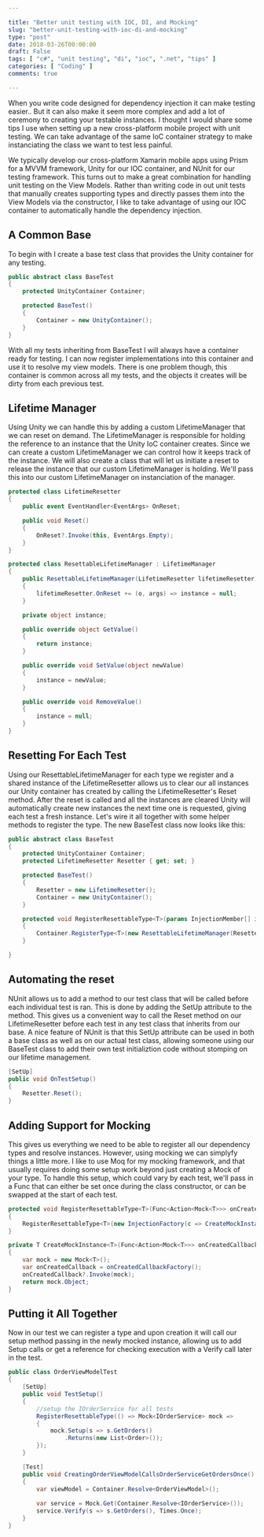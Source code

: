 ```yaml
---

title: "Better unit testing with IOC, DI, and Mocking"
slug: "better-unit-testing-with-ioc-di-and-mocking"
type: "post"
date: 2018-03-26T00:00:00
draft: False
tags: [ "c#", "unit testing", "di", "ioc", ".net", "tips" ]
categories: [ "Coding" ]
comments: true

---
```


When you write code designed for dependency injection it can make testing easier.. But it can also make it seem more complex and add a lot of ceremony to creating your testable instances. I thought I would share some tips I use when setting up a new cross-platform mobile project with unit testing. We can take advantage of the same IoC container strategy to make instanciating the class we want to test less painful.

We typically develop our cross-platform Xamarin mobile apps using Prism for a MVVM framework, Unity for our IOC container, and NUnit for our testing framework. This turns out to make a great combination for handling unit testing on the View Models. Rather than writing code in out unit tests that manually creates supporting types and directly passes them into the View Models via the constructor, I like to take advantage of using our IOC container to automatically handle the dependency injection.

## A Common Base

To begin with I create a base test class that provides the Unity container for any testing.

```csharp
public abstract class BaseTest
{
    protected UnityContainer Container;

    protected BaseTest()
    {
        Container = new UnityContainer();
    }
}
```

With all my tests inheriting from BaseTest I will always have a container ready for testing. I can now register implementations into this container and use it to resolve my view models. There is one problem though, this container is common across all my tests, and the objects it creates will be dirty from each previous test.

## Lifetime Manager

Using Unity we can handle this by adding a custom LifetimeManager that we can reset on demand. The LifetimeManager is responsible for holding the reference to an instance that the Unity IoC container creates. Since we can create a custom LifetimeManager we can control how it keeps track of the instance. We will also create a class that will let us initiate a reset to release the instance that our custom LifetimeManager is holding. We'll pass this into our custom LifetimeManager on instanciation of the manager.

```csharp
protected class LifetimeResetter
{
    public event EventHandler<EventArgs> OnReset;

    public void Reset()
    {
        OnReset?.Invoke(this, EventArgs.Empty);
    }
}

protected class ResettableLifetimeManager : LifetimeManager
{
    public ResettableLifetimeManager(LifetimeResetter lifetimeResetter)
    {
        lifetimeResetter.OnReset += (o, args) => instance = null;
    }

    private object instance;

    public override object GetValue()
    {
        return instance;
    }

    public override void SetValue(object newValue)
    {
        instance = newValue;
    }

    public override void RemoveValue()
    {
        instance = null;
    }
}
```

## Resetting For Each Test

Using our ResettableLifetimeManager for each type we register and a shared instance of the LifetimeResetter allows us to clear our all instances our Unity container has created by calling the LifetimeResetter's Reset method. After the reset is called and all the instances are cleared Unity will automatically create new instances the next time one is requested, giving each test a fresh instance. Let's wire it all together with some helper methods to register the type. The new BaseTest class now looks like this:

```csharp
public abstract class BaseTest
{
    protected UnityContainer Container;
    protected LifetimeResetter Resetter { get; set; }

    protected BaseTest()
    {
        Resetter = new LifetimeResetter();
        Container = new UnityContainer();
    }

    protected void RegisterResettableType<T>(params InjectionMember[] injectionMembers)
    {
        Container.RegisterType<T>(new ResettableLifetimeManager(Resetter), injectionMembers);
    }

}
```

## Automating the reset

NUnit allows us to add a method to our test class that will be called before each individual test is ran. This is done by adding the SetUp attribute to the method. This gives us a convenient way to call the Reset method on our LifetimeResetter before each test in any test class that inherits from our base. A nice feature of NUnit is that this SetUp attribute can be used in both a base class as well as on our actual test class, allowing someone using our BaseTest class to add their own test initializtion code without stomping on our lifetime management.

```csharp
[SetUp]
public void OnTestSetup()
{
    Resetter.Reset();
}
```

## Adding Support for Mocking

This gives us everything we need to be able to register all our dependency types and resolve instances. However, using mocking we can simplyfy things a little more. I like to use Moq for my mocking framework, and that usually requires doing some setup work beyond just creating a Mock of your type. To handle this setup, which could vary by each test, we'll pass in a Func that can either be set once during the class constructor, or can be swapped at the start of each test.

```csharp
protected void RegisterResettableType<T>(Func<Action<Mock<T>>> onCreatedCallbackFactory) where T : class
{
    RegisterResettableType<T>(new InjectionFactory(c => CreateMockInstance(onCreatedCallbackFactory)));
}

private T CreateMockInstance<T>(Func<Action<Mock<T>>> onCreatedCallbackFactory) where T : class
{
    var mock = new Mock<T>();
    var onCreatedCallback = onCreatedCallbackFactory();
    onCreatedCallback?.Invoke(mock);
    return mock.Object;
}
```

## Putting it All Together

Now in our test we can register a type and upon creation it will call our setup method passing in the newly mocked instance, allowing us to add Setup calls or get a reference for checking execution with a Verify call later in the test.

```csharp
public class OrderViewModelTest
{
    [SetUp]
    public void TestSetup()
    {
        //setup the IOrderService for all tests
        RegisterResettableType(() => Mock<IOrderService> mock => 
        {
            mock.Setup(s => s.GetOrders()
                .Returns(new List<Order>());
        }); 
    }

    [Test]
    public void CreatingOrderViewModelCallsOrderServiceGetOrdersOnce()
    {
        var viewModel = Container.Resolve<OrderViewModel>();
        
        var service = Mock.Get(Container.Resolve<IOrderService>());
        service.Verify(s => s.GetOrders(), Times.Once);
    }
}
```

